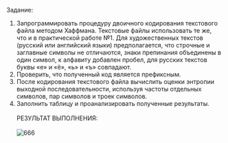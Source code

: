 Задание:<br>
1. Запрограммировать процедуру двоичного кодирования текстового файла методом Хаффмана. Текстовые файлы использовать те же, что и в практической работе №1. Для художественных текстов (русский или английский языки) предполагается, что строчные и заглавные символы не отличаются, знаки препинания объединены в один символ, к алфавиту добавлен пробел, для русских текстов буквы «е» и «ё», «ь» и «ъ» совпадают.
2. Проверить, что полученный код является префиксным.
3. После кодирования текстового файла вычислить оценки энтропии выходной последовательности, используя частоты отдельных символов, пар символов и троек символов.
4. Заполнить таблицу и проанализировать полученные результаты.
<br><br>РЕЗУЛЬТАТ ВЫПОЛНЕНИЯ:<br><br>
![666](https://github.com/pirocsilin/educational/assets/97364957/1571e4ff-e259-4f4e-bbbb-ed2fa0fa60a0)

